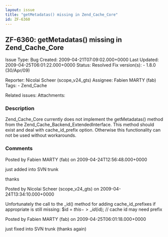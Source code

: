 ```yaml
---
layout: issue
title: "getMetadatas() missing in Zend_Cache_Core"
id: ZF-6360
---
```


ZF-6360: getMetadatas() missing in Zend\_Cache\_Core
----------------------------------------------------

 Issue Type: Bug Created: 2009-04-21T07:09:02.000+0000 Last Updated: 2009-04-25T06:01:22.000+0000 Status: Resolved Fix version(s): - 1.8.0 (30/Apr/09)
 
 Reporter:  Nicolai Scheer (scope\_v24\_gts)  Assignee:  Fabien MARTY (fab)  Tags: - Zend\_Cache
 
 Related issues: 
 Attachments: 
### Description

Zend\_Cache\_Core currently does not implement the getMetadatas() method from the Zend\_Cache\_Backend\_ExtendedInterface. This method should exist and deal with cache\_id\_prefix option. Otherwise this functionality can not be used without workarounds.

 

 

### Comments

Posted by Fabien MARTY (fab) on 2009-04-24T12:56:48.000+0000

just added into SVN trunk

thanks

 

 

Posted by Nicolai Scheer (scope\_v24\_gts) on 2009-04-24T13:34:10.000+0000

Unfortunately the call to the \_id() method for adding cache\_id\_prefixes if appropriate is still missing: $id = $this->\_id($id); // cache id may need prefix

 

 

Posted by Fabien MARTY (fab) on 2009-04-25T06:01:18.000+0000

just fixed into SVN trunk (thanks again)

 

 